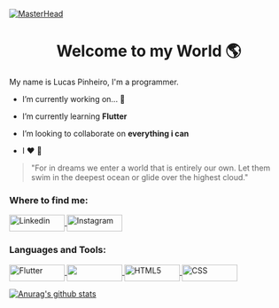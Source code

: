 [![MasterHead](https://i.imgur.com/hvQC5tJ.jpg)](https://github.com/LucasPJS)

<h1 align="center">Welcome to my World 🌎</h1>
<p>My name is Lucas Pinheiro, I'm a programmer. </p>

- I’m currently working on... 🤔
 
- I’m currently learning <b>Flutter</b>

- I’m looking to collaborate on <b>everything i can</b>

- I ❤️ 🦉

>"For in dreams we enter a world that is entirely our own. Let them swim in the deepest ocean or glide over the highest cloud."

<h3 align="left">Where to find me:</h3>
<p align="left">
 <a href="https://www.linkedin.com/" target="_blank">
  <img align="center" src="https://cdn.jsdelivr.net/npm/simple-icons@v4/icons/linkedin.svg" alt="Linkedin" height="30" width="100" />
 </a>
 <a href="https://www.instagram.com/" target="_blank">
  <img align="center" src="https://img.shields.io/badge/Instagram-E4405F?style=for-the-badge&logo=instagram&logoColor=white" alt="Instagram" height="30" width="100" />
 </a>
</p>

<h3 align="left">Languages and Tools:</h3>
<p align="left">
 <a href="https://flutter.dev/" target="_blank">
  <img align="center" src="https://img.shields.io/badge/Flutter-02569B?style=for-the-badge&logo=flutter&logoColor=white" alt="Flutter" height="30" width="100" />
 </a>
 <a href="https://kotlinlang.org/" target="_blank">
  <img align="center" src="https://img.shields.io/badge/Kotlin-0095D5?&style=for-the-badge&logo=kotlin&logoColor=white" height="30" width="100" />
 </a>
 <a href="https://www.w3.org/html/" target="_blank">
  <img align="center" src="https://img.shields.io/badge/HTML-239120?style=for-the-badge&logo=html5&logoColor=white" alt="HTML5" height="30" width="100" />
 </a>
 <a href="https://www.w3schools.com/css/" target="_blank">
  <img align="center" src="https://img.shields.io/badge/CSS-239120?&style=for-the-badge&logo=css3&logoColor=white" alt="CSS" height="30" width="100" />
 </a>
</p>


[![Anurag's github stats](https://github-readme-stats.vercel.app/api?username=LucasPJS&theme=dark&show_icons=true)](https://github.com/anuraghazra/github-readme-stats)
